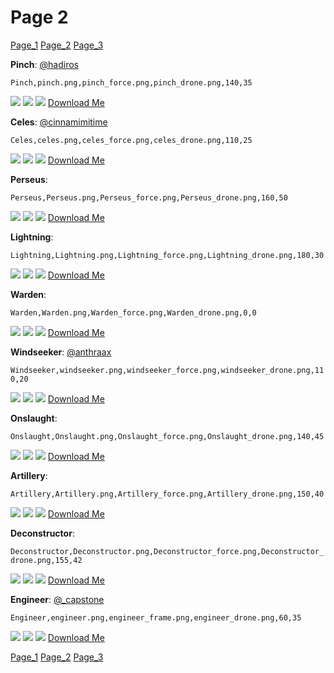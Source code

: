 # Page 2
[Page_1](./Page_1.md)
[Page_2](./Page_2.md)
[Page_3](./Page_3.md)

**Pinch**: [@hadiros](https://discord.com/users/266028842395631629)

`Pinch,pinch.png,pinch_force.png,pinch_drone.png,140,35`

![](../custom_skins/pinch.png)
![](../custom_skins/pinch_force.png)
![](../custom_skins/pinch_drone.png)
[Download Me](../assets/zips/Pinch.zip)


**Celes**: [@cinnamimitime](https://discord.com/users/161502244284530688)

`Celes,celes.png,celes_force.png,celes_drone.png,110,25`

![](../custom_skins/celes.png)
![](../custom_skins/celes_force.png)
![](../custom_skins/celes_drone.png)
[Download Me](../assets/zips/Celes.zip)


**Perseus**: 

`Perseus,Perseus.png,Perseus_force.png,Perseus_drone.png,160,50`

![](../custom_skins/Perseus.png)
![](../custom_skins/Perseus_force.png)
![](../custom_skins/Perseus_drone.png)
[Download Me](../assets/zips/Perseus.zip)


**Lightning**: 

`Lightning,Lightning.png,Lightning_force.png,Lightning_drone.png,180,30`

![](../custom_skins/Lightning.png)
![](../custom_skins/Lightning_force.png)
![](../custom_skins/Lightning_drone.png)
[Download Me](../assets/zips/Lightning.zip)


**Warden**: 

`Warden,Warden.png,Warden_force.png,Warden_drone.png,0,0`

![](../custom_skins/Warden.png)
![](../custom_skins/Warden_force.png)
![](../custom_skins/Warden_drone.png)
[Download Me](../assets/zips/Warden.zip)


**Windseeker**: [@anthraax](https://discord.com/users/211671269882462218)

`Windseeker,windseeker.png,windseeker_force.png,windseeker_drone.png,110,20`

![](../custom_skins/windseeker.png)
![](../custom_skins/windseeker_force.png)
![](../custom_skins/windseeker_drone.png)
[Download Me](../assets/zips/Windseeker.zip)


**Onslaught**: 

`Onslaught,Onslaught.png,Onslaught_force.png,Onslaught_drone.png,140,45`

![](../custom_skins/Onslaught.png)
![](../custom_skins/Onslaught_force.png)
![](../custom_skins/Onslaught_drone.png)
[Download Me](../assets/zips/Onslaught.zip)


**Artillery**: 

`Artillery,Artillery.png,Artillery_force.png,Artillery_drone.png,150,40`

![](../custom_skins/Artillery.png)
![](../custom_skins/Artillery_force.png)
![](../custom_skins/Artillery_drone.png)
[Download Me](../assets/zips/Artillery.zip)


**Deconstructor**: 

`Deconstructor,Deconstructor.png,Deconstructor_force.png,Deconstructor_drone.png,155,42`

![](../custom_skins/Deconstructor.png)
![](../custom_skins/Deconstructor_force.png)
![](../custom_skins/Deconstructor_drone.png)
[Download Me](../assets/zips/Deconstructor.zip)


**Engineer**: [@_capstone](https://discord.com/users/551431332253794304)

`Engineer,engineer.png,engineer_frame.png,engineer_drone.png,60,35`

![](../custom_skins/engineer.png)
![](../custom_skins/engineer_frame.png)
![](../custom_skins/engineer_drone.png)
[Download Me](../assets/zips/Engineer.zip)

[Page_1](./Page_1.md)
[Page_2](./Page_2.md)
[Page_3](./Page_3.md)
